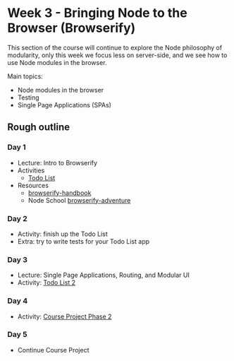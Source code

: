 # Week 3 - Bringing Node to the Browser (Browserify)

This section of the course will continue to explore the Node philosophy of modularity, only this week we focus less on server-side, and we see how to use Node modules in the browser.

Main topics:

* Node modules in the browser
* Testing
* Single Page Applications (SPAs)

## Rough outline

### Day 1

* Lecture: Intro to Browserify
* Activities
  * [Todo List](./todolist.md)
* Resources
  * [browserify-handbook](https://github.com/browserify/browserify-handbook)
  * Node School [browserify-adventure](https://github.com/workshopper/browserify-adventure)


### Day 2

* Activity: finish up the Todo List
* Extra: try to write tests for your Todo List app


### Day 3

* Lecture: Single Page Applications, Routing, and Modular UI
* Activity: [Todo List 2](./todolist2.md)

### Day 4

* Activity: [Course Project Phase 2](./chatroom2.md)


### Day 5

* Continue Course Project
